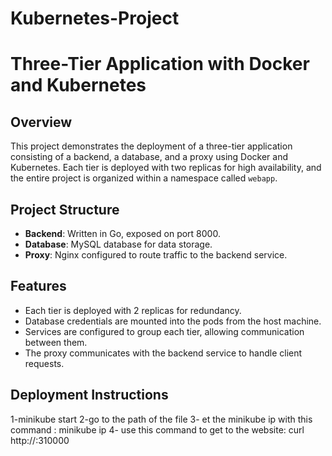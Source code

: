 # Kubernetes-Project
# Three-Tier Application with Docker and Kubernetes

## Overview

This project demonstrates the deployment of a three-tier application consisting of a backend, a database, and a proxy using Docker and Kubernetes. Each tier is deployed with two replicas for high availability, and the entire project is organized within a namespace called `webapp`.

## Project Structure

- **Backend**: Written in Go, exposed on port 8000.
- **Database**: MySQL database for data storage.
- **Proxy**: Nginx configured to route traffic to the backend service.

## Features

- Each tier is deployed with 2 replicas for redundancy.
- Database credentials are mounted into the pods from the host machine.
- Services are configured to group each tier, allowing communication between them.
- The proxy communicates with the backend service to handle client requests.

## Deployment Instructions

1-minikube start
2-go to the path of the file 
3- et the minikube ip with this command : minikube ip
4- use this command to get to the website: curl http://<minikube ip>:310000
